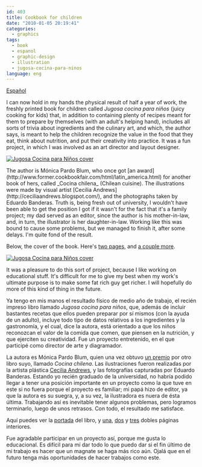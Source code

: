 ```yaml
---
id: 403
title: Cookbook for children
date: "2010-01-05 20:19:41"
categories:
  - graphics
tags:
  - book
  - espanol
  - graphic-design
  - illustration
  - jugosa-cocina-para-ninos
language: eng
---
```


[Español](/2010/01/cookbook-for-children/#language)

I can now hold in my hands the physical result of half a year of work, the freshly printed book for children called _Jugosa cocina para niños_ (juicy cooking for kids) that, in addition to containing plenty of recipes meant for them to prepare by themselves (with an adult's helping hand), includes all sorts of trivia about ingredients and the culinary art, and which, the author says, is meant to help the children recognize the value in the food that they eat, think about nutrition, and put their creativity into practice. It was a fun project, in which I was involved as an art director and layout designer.

[![Jugosa Cocina para Niños cover](/files/2010/01-cookbook-for-children/jugosa1small1.jpg "Jugosa Cocina para Niños pages")](//piclog.agj.cl/index.php?showimage=66)

<!-- more -->The author is Mónica Pardo Blum, who once got [an award](http://www.former.cookbookfair.com/html/latin_america.html) for another book of hers, called _Cocina chilena_ (Chilean cuisine). The illustrations were made by visual artist [Cecilia Andrews](http://ceciliaandrews.blogspot.com/), and the photographs taken by Eduardo Banderas. Truth is, being fresh out of university, I wouldn't have been able to get the position I got if it wasn't for the fact that it's a family project; my dad served as an editor, since the author is his mother-in-law, and, in turn, the illustrator is her daughter-in-law. Working like this was bound to cause some problems, but we managed to finish it, after some delays. I'm quite fond of the result.

Below, the cover of the book. Here's [two pages](//piclog.agj.cl/index.php?showimage=67), and [a couple more](//piclog.agj.cl/index.php?showimage=68).

[![Jugosa Cocina para Niños cover](/files/2010/01-cookbook-for-children/jugosaportadasmall1.jpg "Jugosa Cocina para Niños cover")](//piclog.agj.cl/index.php?showimage=65)

It was a pleasure to do this sort of project, because I like working on educational stuff. It's difficult for me to give my best when my work's ultimate purpose is to make some fat rich guy get richer. I will hopefully do more of this kind of thing in the future.

<language-break language="spa" />

Ya tengo en mis manos el resultado físico de medio año de trabajo, el recién impreso libro llamado _Jugosa cocina para niños_, que, además de incluir bastantes recetas que ellos pueden preparar por sí mismos (con la ayuda de un adulto), incluye todo tipo de datos relativos a los ingredientes y la gastronomía, y el cual, dice la autora, está orientado a que los niños reconozcan el valor de la comida que comen, que piensen en la nutrición, y que ejerciten su creatividad. Fue un proyecto entretenido, en el que participé como director de arte y diagramador.

La autora es Mónica Pardo Blum, quien una vez obtuvo [un premio](http://www.former.cookbookfair.com/html/latin_america.html) por otro libro suyo, llamado _Cocina chilena_. Las ilustraciones fueron realizadas por la artista plástica [Cecilia Andrews](http://ceciliaandrews.blogspot.com/), y las fotografías capturadas por Eduardo Banderas. Estando yo recién graduado de la universidad, no habría podido llegar a tener una posición importante en un proyecto como la que tuve en este si no fuera porque el proyecto es familiar; mi papá hizo de editor, ya que la autora es su suegra, y, a su vez, la ilustradora es nuera de ésta última. Trabajando así es inevitable tener algunos problemas, pero logramos terminarlo, luego de unos retrasos. Con todo, el resultado me satisface.

Aquí puedes ver la [portada](//piclog.agj.cl/index.php?showimage=65) del libro, y [una](//piclog.agj.cl/index.php?showimage=66), [dos](//piclog.agj.cl/index.php?showimage=67) y [tres](//piclog.agj.cl/index.php?showimage=68) dobles páginas interiores.

Fue agradable participar en un proyecto así, porque me gusta lo educacional. Es difícil para mí dar todo lo que puedo dar si el fin último de mi trabajo es hacer que un magnate se haga más rico aún. Ojalá que en el futuro tenga más oportunidades de hacer trabajos como este.
